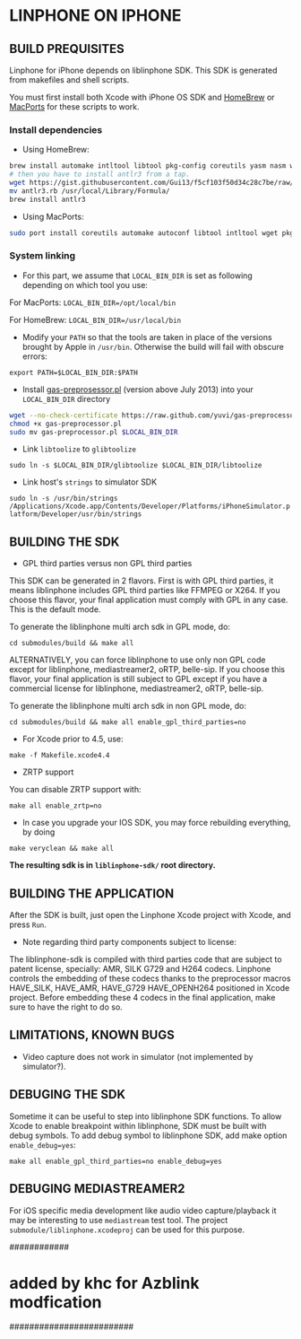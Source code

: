 # LINPHONE ON IPHONE

## BUILD PREQUISITES

Linphone for iPhone depends on liblinphone SDK. This SDK is generated from makefiles and shell scripts.

You must first install both Xcode with iPhone OS SDK and [HomeBrew](brew.sh) or [MacPorts](www.macports.org) for these scripts to work.

### Install dependencies

* Using HomeBrew:

```sh
brew install automake intltool libtool pkg-config coreutils yasm nasm wget imagemagick
# then you have to install antlr3 from a tap.
wget https://gist.githubusercontent.com/Gui13/f5cf103f50d34c28c7be/raw/f50242f5e0c3a6d25ed7fca1462bce3a7b738971/antlr3.rb
mv antlr3.rb /usr/local/Library/Formula/
brew install antlr3
```

* Using MacPorts:

```sh
sudo port install coreutils automake autoconf libtool intltool wget pkgconfig cmake gmake yasm nasm grep doxygen ImageMagick optipng antlr3
```

### System linking

* For this part, we assume that `LOCAL_BIN_DIR` is set as following depending on which tool you use:

 For MacPorts: `LOCAL_BIN_DIR=/opt/local/bin`

 For HomeBrew: `LOCAL_BIN_DIR=/usr/local/bin`

* Modify your `PATH` so that the tools are taken in place of the versions brought by Apple in `/usr/bin`. Otherwise the build will fail with obscure errors:

 `export PATH=$LOCAL_BIN_DIR:$PATH`

* Install [gas-preprosessor.pl](http://github.com/yuvi/gas-preprocessor/) (version above July 2013) into your `LOCAL_BIN_DIR` directory

 ```sh
 wget --no-check-certificate https://raw.github.com/yuvi/gas-preprocessor/master/gas-preprocessor.pl
 chmod +x gas-preprocessor.pl
 sudo mv gas-preprocessor.pl $LOCAL_BIN_DIR
 ```

* Link `libtoolize` to `glibtoolize`

 `sudo ln -s $LOCAL_BIN_DIR/glibtoolize $LOCAL_BIN_DIR/libtoolize`

* Link host's `strings` to simulator SDK

 `sudo ln -s /usr/bin/strings /Applications/Xcode.app/Contents/Developer/Platforms/iPhoneSimulator.platform/Developer/usr/bin/strings`


## BUILDING THE SDK

* GPL third parties versus non GPL third parties

 This SDK can be generated in 2 flavors. First is with GPL third parties, it means liblinphone includes GPL third parties like FFMPEG or X264.
 If you choose this flavor, your final application must comply with GPL in any case. This is the default mode.

 To generate the liblinphone multi arch sdk in GPL mode, do:

 `cd submodules/build && make all`

 ALTERNATIVELY, you can force liblinphone to use only non GPL code except for liblinphone, mediastreamer2, oRTP, belle-sip.
 If you choose this flavor, your final application  is still subject to GPL except if you have a commercial license for liblinphone, mediastreamer2, oRTP, belle-sip.

 To generate the liblinphone multi arch sdk in non GPL mode, do:

 `cd submodules/build && make all enable_gpl_third_parties=no`

* For Xcode prior to 4.5, use:

 `make -f Makefile.xcode4.4`

* ZRTP support

 You can disable ZRTP support with:

 `make all enable_zrtp=no`

* In case you upgrade your IOS SDK, you may force rebuilding everything, by doing

 `make veryclean && make all`

**The resulting sdk is in `liblinphone-sdk/` root directory.**

## BUILDING THE APPLICATION

After the SDK is built, just open the Linphone Xcode project with Xcode, and press `Run`.

* Note regarding third party components subject to license:

 The liblinphone-sdk is compiled with third parties code that are subject to patent license, specially: AMR, SILK G729 and H264 codecs.
 Linphone controls the embedding of these codecs thanks to the preprocessor macros HAVE_SILK, HAVE_AMR, HAVE_G729 HAVE_OPENH264 positioned in Xcode project.
 Before embedding these 4 codecs in the final application, make sure to have the right to do so.

## LIMITATIONS, KNOWN BUGS

* Video capture does not work in simulator (not implemented by simulator?).

## DEBUGING THE SDK

Sometime it can be useful to step into liblinphone SDK functions. To allow Xcode to enable breakpoint within liblinphone, SDK must be built with debug symbols.
To add debug symbol to liblinphone SDK, add make option `enable_debug=yes`:

`make all enable_gpl_third_parties=no enable_debug=yes`

## DEBUGING MEDIASTREAMER2

For iOS specific media development like audio video capture/playback it may be interesting to use `mediastream` test tool.
The project `submodule/liblinphone.xcodeproj` can be used for this purpose.

############
# added by khc for Azblink modfication
#########################
